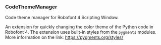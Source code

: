 ### CodeThemeManager
Сode theme manager for Robofont 4 Scripting Window.

An extension for quickly changing the color theme of the Python code in Robofont 4. The extension uses built-in styles from the `pygments` modules. 
More information on the link: https://pygments.org/styles/

